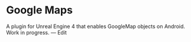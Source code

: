 # Google Maps
A plugin for Unreal Engine 4 that enables GoogleMap objects on Android. Work in progress. — Edit
